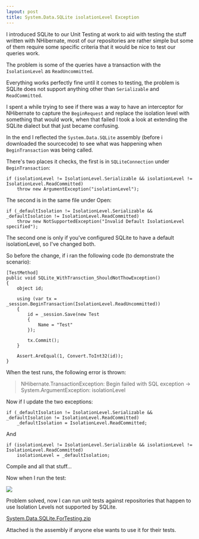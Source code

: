 ```yaml
---
layout: post
title: System.Data.SQLite isolationLevel Exception
---
```


I introduced SQLite to our Unit Testing at work to aid with testing the stuff written with NHibernate, most of our repositories are rather simple but some of them require some specific criteria that it would be nice to test our queries work.

The problem is some of the queries have a transaction with the `IsolationLevel` as `ReadUncommitted`.

Everything works perfectly fine until it comes to testing, the problem is SQLite does not support anything other than `Serializable` and `ReadCommitted`.

I spent a while trying to see if there was a way to have an interceptor for NHibernate to capture the `BeginRequest` and replace the isolation level with something that would work, when that failed I took a look at extending the SQLite dialect but that just became confusing.

In the end I reflected the `System.Data.SQLite` assembly (before i downloaded the sourcecode) to see what was happening when `BeginTransaction` was being called.

There's two places it checks, the first is in `SQLiteConnection` under `BeginTransaction`:

    if (isolationLevel != IsolationLevel.Serializable && isolationLevel != IsolationLevel.ReadCommitted)
        throw new ArgumentException("isolationLevel");

<!--excerpt-->

The second is in the same file under Open:

    if (_defaultIsolation != IsolationLevel.Serializable && _defaultIsolation != IsolationLevel.ReadCommitted)
        throw new NotSupportedException("Invalid Default IsolationLevel specified");

The second one is only if you've configured SQLite to have a default isolationLevel, so I've changed both.

So before the change, if i ran the following code (to demonstrate the scenario):

    [TestMethod] 
    public void SQLite_WithTransction_ShouldNotThowException() 
    { 
        object id;
        
        using (var tx = _session.BeginTransaction(IsolationLevel.ReadUncommitted))
        { 
            id = _session.Save(new Test 
            { 
                Name = "Test" 
            });

            tx.Commit(); 
        }

        Assert.AreEqual(1, Convert.ToInt32(id)); 
    }

When the test runs, the following error is thrown:

> NHibernate.TransactionException: Begin failed with SQL exception -> System.ArgumentException: isolationLevel

Now if I update the two exceptions:

    if (_defaultIsolation != IsolationLevel.Serializable && _defaultIsolation != IsolationLevel.ReadCommitted)
        _defaultIsolation = IsolationLevel.ReadCommitted;
        
And

    if (isolationLevel != IsolationLevel.Serializable && isolationLevel != IsolationLevel.ReadCommitted)
        isolationLevel = _defaultIsolation;
        
Compile and all that stuff...

Now when I run the test:

![](/images/sqlite-exception-1.png)

Problem solved, now I can run unit tests against repositories that happen to use Isolation Levels not supported by SQLite.

[System.Data.SQLite.ForTesting.zip](/stuffz/System.Data_.SQLite.ForTesting.zip)

Attached is the assembly if anyone else wants to use it for their tests.
